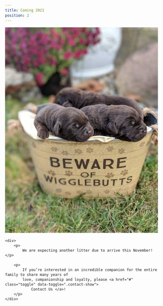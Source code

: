 ```yaml
---
title: Coming 2021
position: 2
---
```


<section class="row">
    <img src="images/puppies1.JPG" alt="Wigglebutts coming soon!" class="img-banner" />

    <div>
        <p>
            We are expecting another litter due to arrive this November! </p>

        <p>
            If you’re interested in an incredible companion for the entire family to share many years of
            love, companionship and loyalty, please <a href="#" class="toggle" data-toggle=".contact-show">
                Contact Us </a>!
        </p>
    </div>

</section>
